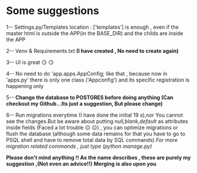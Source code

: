 # Some suggestions 

1-- Settings.py/Templates location : ['templates'] is enough , 
    even if the master html is outside the APP(in the BASE_DIR) and the childs are inside the APP

2-- Venv & Requirements.txt **(I have created , No need to create again)**

3-- UI is great :smirk: :smirk:

4-- No need to do 'app.apps.AppConfig; like that , 
    because now in 'apps.py' there is only one class ('Appconfig') and its specific registration is happening only

5-- **Change the database to POSTGRES before doing anything (Can checkout my Github...Its  just a suggestion, But please change)**

6-- Run migrations everytime (I have done the initial 19 s),nor You cannot see the changes.But be aware about putting *null,blank,default* as attributes inside fields (Faced a lot trouble :expressionless: :expressionless:) , you can optimize migrations or flush the database (although some data remains for that you have to go to PSQL shell and have to remove total data by SQL commands)
    *For more migration related commands , just type (python manage.py)*


**Please don't mind anything !! As the name describes , these are purely my suggestion ,(Not even an advice!!)**
**Merging is also upon you**
